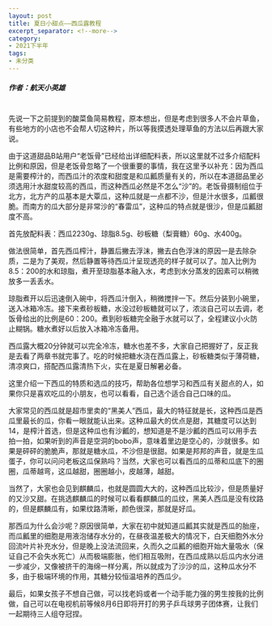 ```yaml
---
layout: post
title: 夏日小甜点——西瓜露教程
excerpt_separator: <!--more-->
category: 
- 2021下半年
tags:
- 未分类
---
```


##### 作者：航天小英雄

<br>先说一下之前提到的酸菜鱼简易教程，原本想出，但是考虑到很多人不会片草鱼，有些地方的小店也不会帮人切这种片，所以等我摸透处理草鱼的方法以后再跟大家说。

由于这道甜品B站用户“老饭骨”已经给出详细配料表，所以这里就不过多介绍配料比例和原因，但是老饭骨忽略了一个很重要的事情，我在这里予以补充：因为西瓜是需要榨汁的，而西瓜汁的浓度和甜度是和瓜瓤质量有关的，所以在本道甜品里必须选用汁水甜度较高的西瓜，而这种西瓜必然是不怎么“沙”的。老饭骨摄制组位于北方，北方产的瓜基本是大覃瓜，这种瓜就是一点都不沙，但是汁水很多，瓜瓤很脆。而南方的瓜大部分是非常沙的“春雷瓜”，这种瓜的特点就是很沙，但是瓜瓤甜度不高。

首先放配料表：西瓜2230g、琼脂8.5g、砂板糖（梨膏糖）60g、水400g。

做法很简单，首先西瓜榨汁，静置后撇去浮沫，撇去白色浮沫的原因一是去除杂质，二是为了美观，然后静置等待西瓜汁呈现透亮的样子就可以了。加入比例为8.5：200的水和琼脂，煮开至琼脂基本融入水，考虑到水分蒸发的因素可以稍微放多一丢丢水。

琼脂煮开以后迅速倒入碗中，将西瓜汁倒入，稍微搅拌一下。然后分装到小碗里，送入冰箱冷冻。接下来煮砂板糖，水没过砂板糖就可以了，浓淡自己可以去调，老饭骨给出的比例是60：200。煮到砂板糖完全融于水就可以了，全程建议小火防止糊锅。糖水煮好以后放入冰箱冷冻备用。

西瓜露大概20分钟就可以完全冷冻，糖水也差不多，大家自己把握好了，反正我是去看了两章书就完事了。吃的时候把糖水浇在西瓜露上，砂板糖类似于薄荷糖，清凉爽口，搭配西瓜露清热下火，实在是夏日解暑必备。

这里介绍一下西瓜的特质和选瓜的技巧，帮助各位想学习和西瓜有关甜点的人，如果你只是喜欢吃瓜的小朋友，也可以看看，自己选个适合自己口味的瓜。

大家常见的西瓜就是超市里卖的“黑美人”西瓜，最大的特征就是长，这种西瓜是西瓜里最长的瓜，你看一眼就能认出来。这种瓜最大的优点是甜，其糖度可以达到14，是榨汁首选，但是这种瓜也有沙瓤的，想知道是不是沙瓤的西瓜可以用手去拍一拍，如果听到的声音是空洞的bobo声，意味着里边是空心的，沙就很多。如果是砰砰的脆脆声，那就是糖水瓜，不沙但是很甜。如果是邦邦的声音，就是生瓜蛋子，你可以问问老板这瓜保熟吗？当然，大家也可以看西瓜的瓜蒂和瓜底下的圈圈，瓜蒂越弯，这瓜越甜，圈圈越小，皮越薄，越甜。

当然了，大家也会见到麒麟瓜，也就是圆圆大大的，这种西瓜比较沙，但是质量好的又沙又甜。在挑选麒麟瓜的时候可以看看麒麟瓜的瓜纹，黑美人西瓜是没有纹路的，但是麒麟瓜有，如果纹路清晰，颜色很深，那就是好瓜。

那西瓜为什么会沙呢？原因很简单，大家在初中就知道瓜瓤其实就是西瓜的胎座，而瓜瓤里的细胞是用液泡储存水分的，在昼夜温差极大的情况下，白天细胞外水分回流叶片补充水分，但是晚上没法流回来，久而久之瓜瓤的细胞开始大量吸水（保证自己不会失水死亡）从而极端膨胀，他们相互吸附，在西瓜成熟以后瓜内水分进一步减少，又像被挤干的海绵一样分离，所以就成为了沙沙的瓜，这种瓜水分不多，由于极端环境的作用，其糖分较恒温培养的西瓜少。

最后，如果女孩子不想自己做，可以找老妈或者一个动手能力强的男生按我的比例做，自己可以在电视机前等候8月6日即将开打的男子乒乓球男子团体赛，让我们一起期待三人组夺冠捏。